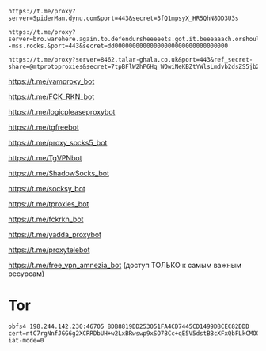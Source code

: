 ```url
https://t.me/proxy?server=SpiderMan.dynu.com&port=443&secret=3fQ1mpsyX_HR5QhN8OD3U3s
```
```url
https://t.me/proxy?server=bro.warehere.again.to.defendursheeeeets.got.it.beeeaaach.orshould.repeat.again.qmark.www.digikala.com.iranserver.com.bing.com.gmail.com.nic.ir.thisisme.ir.mihanwebhost.ejhost.udfuk.986.entekhab.ddns.net.dynu.com.noip.withoutip.withoudanti.aws--mss.rocks.&port=443&secret=dd00000000000000000000000000000000
```
```url
https://t.me/proxy?server=8462.talar-ghala.co.uk&port=443&ref_secret-share=@mtprotoproxies&secret=7tpBFlW2hP6Hq_WOwiNeKBZtYWlsLmdvb2dsZS5jb20
```

https://t.me/vamproxy_bot

https://t.me/FCK_RKN_bot

https://t.me/logicpleaseproxybot

https://t.me/tgfreebot

https://t.me/proxy_socks5_bot

https://t.me/TgVPNbot

https://t.me/ShadowSocks_bot

https://t.me/socksy_bot

https://t.me/tproxies_bot

https://t.me/fckrkn_bot

https://t.me/yadda_proxybot

https://t.me/proxytelebot

https://t.me/free_vpn_amnezia_bot (доступ ТОЛЬКО к самым важным ресурсам)

# Tor
```
obfs4 198.244.142.230:46705 8DB8819DD253051FA4CD7445CD1499DBCEC82DDD cert=ntC7rgNnfJGG6g2XCRRDbUH+w2LxBRwswp9xSO7BCc+qE5V5dstBBcXFxQbFLkCMO0MyQQ iat-mode=0
```
